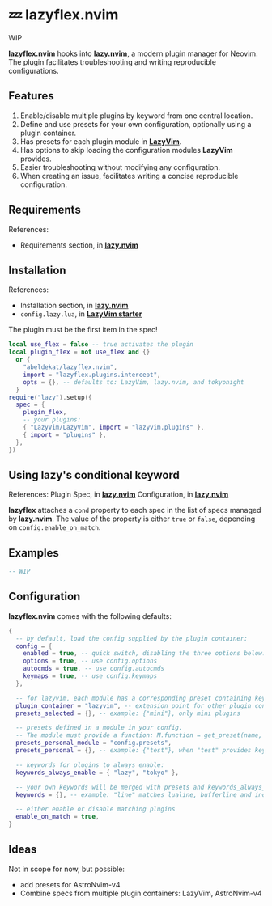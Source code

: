 # 💤 lazyflex.nvim

WIP

**lazyflex.nvim** hooks into [**lazy.nvim**](https://github.com/folke/lazy.nvim), a modern plugin manager for Neovim.
The plugin facilitates troubleshooting and writing reproducible configurations.

## Features

1. Enable/disable multiple plugins by keyword from one central location.
2. Define and use presets for your own configuration, optionally using a plugin container.
3. Has presets for each plugin module in [**LazyVim**](https://github.com/LazyVim/LazyVim).
4. Has options to skip loading the configuration modules **LazyVim** provides.
5. Easier troubleshooting without modifying any configuration.
6. When creating an issue, facilitates writing a concise reproducible configuration.

## Requirements

References:

- Requirements section, in [**lazy.nvim**](https://github.com/folke/lazy.nvim#%EF%B8%8F-requirements)

## Installation

References:

- Installation section, in [**lazy.nvim**](https://github.com/folke/lazy.nvim#-installation)
- `config.lazy.lua`, in [**LazyVim starter**](https://github.com/LazyVim/starter/blob/a13d5c90769ce6177d1e27b46efd967ed52c1d68/lua/config/lazy.lua#L11)

The plugin must be the first item in the spec!

```lua
local use_flex = false -- true activates the plugin
local plugin_flex = not use_flex and {}
  or {
    "abeldekat/lazyflex.nvim",
    import = "lazyflex.plugins.intercept",
    opts = {}, -- defaults to: LazyVim, lazy.nvim, and tokyonight
  }
require("lazy").setup({
  spec = {
    plugin_flex,
    -- your plugins:
    { "LazyVim/LazyVim", import = "lazyvim.plugins" },
    { import = "plugins" },
  },
})
```

## Using lazy's conditional keyword

References:
Plugin Spec, in [**lazy.nvim**](https://github.com/folke/lazy.nvim#-plugin-spec)
Configuration, in [**lazy.nvim**](https://github.com/folke/lazy.nvim#%EF%B8%8F-configuration)

**lazyflex** attaches a `cond` property to each spec in the list of specs managed by **lazy.nvim**.
The value of the property is either `true` or `false`, depending on `config.enable_on_match`.

## Examples

```lua
-- WIP
```

## Configuration

**lazyflex.nvim** comes with the following defaults:

```lua
{
  -- by default, load the config supplied by the plugin container:
  config = {
    enabled = true, -- quick switch, disabling the three options below:
    options = true, -- use config.options
    autocmds = true, -- use config.autocmds
    keymaps = true, -- use config.keymaps
  },

  -- for lazyvim, each module has a corresponding preset containing keywords
  plugin_container = "lazyvim", -- extension point for other plugin containers.
  presets_selected = {}, -- example: {"mini"}, only mini plugins

  -- presets defined in a module in your config.
  -- The module must provide a function: M.function = get_preset(name, enable_on_match)
  presets_personal_module = "config.presets",
  presets_personal = {}, -- example: {"test"}, when "test" provides keywords

  -- keywords for plugins to always enable:
  keywords_always_enable = { "lazy", "tokyo" },

  -- your own keywords will be merged with presets and keywords_always_enable:
  keywords = {}, -- example: "line" matches lualine, bufferline and indent-blankline

  -- either enable or disable matching plugins
  enable_on_match = true,
}
```

## Ideas

Not in scope for now, but possible:

- add presets for AstroNvim-v4
- Combine specs from multiple plugin containers: LazyVim, AstroNvim-v4
